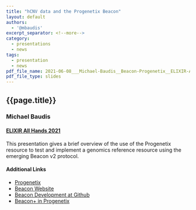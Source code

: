 ```yaml
---
title: "hCNV data and the Progenetix Beacon"
layout: default
authors:
  - '@mbaudis'
excerpt_separator: <!--more-->
category:
  - presentations
  - news
tags:
  - presentation
  - news
pdf_file_name: 2021-06-08___Michael-Baudis__Beacon-Progenetix__ELIXIR-All-Hands.pdf
pdf_file_type: slides
---
```


## {{page.title}}
### Michael Baudis
#### [ELIXIR All Hands 2021](https://elixirallhands.eventscase.com/EN/meeting)

This presentation gives a brief overview of the use of the Progenetix resource
to test and implement a genomics reference resource using the emerging Beacon v2
protocol.

<!--more-->

#### Additional Links

* [Progenetix](https://progenetix.org/)
* [Beacon Website](http://beacon-project.io)
* [Beacon Development at Github](https://github.com/ga4gh-beacon)
* [Beacon+ in Progenetix](https://progenetix.org/beaconplus-instances/beaconplus/)
